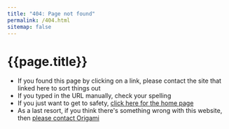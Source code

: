 ```yaml
---
title: "404: Page not found"
permalink: /404.html
sitemap: false
---
```



# {{page.title}}

  - If you found this page by clicking on a link, please contact the site that linked here to sort things out
  - If you typed in the URL manually, check your spelling
  - If you just want to get to safety, [click here for the home page](/)
  - As a last resort, if you think there's something wrong with this website, then [please contact Origami](/contact/)
